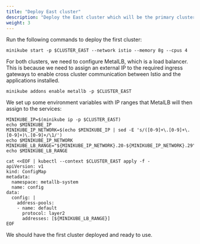 ```yaml
---
title: "Deploy East cluster"
description: "Deploy the East cluster which will be the primary cluster"
weight: 3
---
```


Run the following commands to deploy the first cluster:

```
minikube start -p $CLUSTER_EAST --network istio --memory 8g --cpus 4
```

For both clusters, we need to configure MetalLB, which is a load balancer. This is because we need to assign an external IP to the required ingress gateways to enable cross cluster communication between Istio and the applications installed.

```
minikube addons enable metallb -p $CLUSTER_EAST
```

We set up some environment variables with IP ranges that MetalLB will then assign to the services:

```
MINIKUBE_IP=$(minikube ip -p $CLUSTER_EAST)
echo $MINIKUBE_IP
MINIKUBE_IP_NETWORK=$(echo $MINIKUBE_IP | sed -E 's/([0-9]+\.[0-9]+\.[0-9]+)\.[0-9]+/\1/')
echo $MINIKUBE_IP_NETWORK
MINIKUBE_LB_RANGE="${MINIKUBE_IP_NETWORK}.20-${MINIKUBE_IP_NETWORK}.29"
echo $MINIKUBE_LB_RANGE

cat <<EOF | kubectl --context $CLUSTER_EAST apply -f -
apiVersion: v1
kind: ConfigMap
metadata:
  namespace: metallb-system
  name: config
data:
  config: |
    address-pools:
    - name: default
      protocol: layer2
      addresses: [${MINIKUBE_LB_RANGE}]
EOF
```

We should have the first cluster deployed and ready to use.
